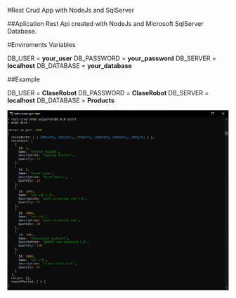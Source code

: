 #Rest Crud App with NodeJs and SqlServer

##Aplication Rest Api created with NodeJs and Microsoft SqlServer Database.

#Enviroments Variables

DB_USER = **your_user**
DB_PASSWORD = **your_password**
DB_SERVER = **localhost**
DB_DATABASE = **your_database**

##Example

DB_USER = **ClaseRobot**
DB_PASSWORD = **ClaseRobot**
DB_SERVER = **localhost**
DB_DATABASE = **Products**

![Rest Api in console](./rest-api.png)